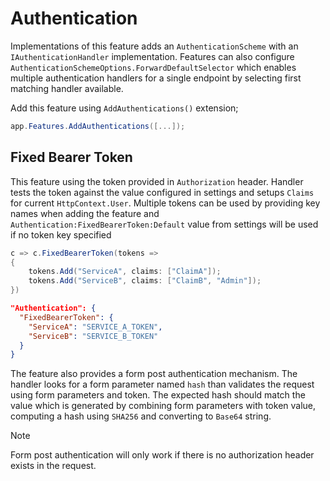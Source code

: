 # Authentication

Implementations of this feature adds an `AuthenticationScheme` with an 
`IAuthenticationHandler` implementation. Features can also configure 
`AuthenticationSchemeOptions.ForwardDefaultSelector` which enables multiple 
authentication handlers for a single endpoint by selecting first matching
handler available.

Add this feature using `AddAuthentications()` extension;

```csharp
app.Features.AddAuthentications([...]);
```

## Fixed Bearer Token

This feature  using the token provided in `Authorization` header. Handler 
tests the token against the value configured in settings and setups `Claims` 
for current `HttpContext.User`. Multiple tokens can be used by providing key 
names when adding the feature and `Authentication:FixedBearerToken:Default` 
value from settings will be used if no token key specified

```csharp
c => c.FixedBearerToken(tokens =>
{
    tokens.Add("ServiceA", claims: ["ClaimA"]);
    tokens.Add("ServiceB", claims: ["ClaimB", "Admin"]);
})
```

```json
"Authentication": {
  "FixedBearerToken": {
    "ServiceA": "SERVICE_A_TOKEN",
    "ServiceB": "SERVICE_B_TOKEN"
  }
}
```

The feature also provides a form post authentication mechanism. The handler
looks for a form parameter named `hash` than validates the request using form
parameters and token. The expected hash should match the value which is
generated by combining form parameters with token value, computing a hash using
`SHA256` and converting to `Base64` string.

> [!NOTE]
>
> Form post authentication will only work if there is no authorization header
> exists in the request.
